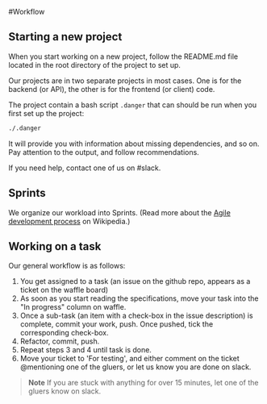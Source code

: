#Workflow

## Starting a new project

When you start working on a new project, follow the README.md file located in the root directory of the project to set up.

Our projects are in two separate projects in most cases. One is for the backend (or API), the other is for the frontend (or client) code.

The project contain a bash script `.danger` that can should be run when you first set up the project:
```bash
./.danger
```

It will provide you with information about missing dependencies, and so on. Pay attention to the output, and follow recommendations.

If you need help, contact one of us on #slack. 

## Sprints

We organize our workload into Sprints. (Read more about the [Agile development process](https://en.wikipedia.org/wiki/Agile_software_development) on Wikipedia.)


## Working on a task

Our general workflow is as follows:
1. You get assigned to a task (an issue on the github repo, appears as a ticket on the waffle board)
2. As soon as you start reading the specifications, move your task into the "In progress" column on waffle.
3. Once a sub-task (an item with a check-box in the issue description) is complete, commit your work, push. Once pushed, tick the corresponding check-box.
4. Refactor, commit, push.
5. Repeat steps 3 and 4 until task is done.
6. Move your ticket to 'For testing', and either comment on the ticket @mentioning one of the gluers, or let us know you are done on slack.

> **Note** If you are stuck with anything for over 15 minutes, let one of the gluers know on slack.